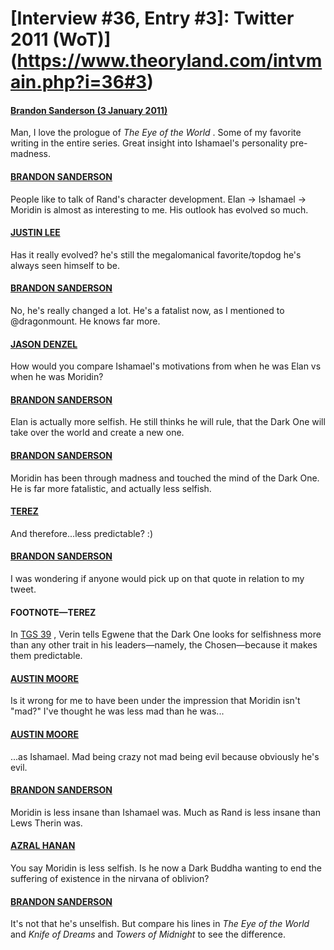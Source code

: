 # [Interview #36, Entry #3]: Twitter 2011 (WoT)](https://www.theoryland.com/intvmain.php?i=36#3)

#### [Brandon Sanderson (3 January 2011)](http://twitter.com/BrandonSandrson/status/22028786652422144)

Man, I love the prologue of
*The Eye of the World*
. Some of my favorite writing in the entire series. Great insight into Ishamael's personality pre-madness.

#### [BRANDON SANDERSON](http://twitter.com/BrandonSandrson/status/22029268426956800)

People like to talk of Rand's character development. Elan -> Ishamael -> Moridin is almost as interesting to me. His outlook has evolved so much.

#### [JUSTIN LEE](http://twitter.comevanchooly/status/22036469870759936)

Has it really evolved? he's still the megalomanical favorite/topdog he's always seen himself to be.

#### [BRANDON SANDERSON](http://twitter.com/BrandonSandrson/status/22040987345883136)

No, he's really changed a lot. He's a fatalist now, as I mentioned to @dragonmount. He knows far more.

#### [JASON DENZEL](http://twitter.com/dragonmount/status/22037696142639104)

How would you compare Ishamael's motivations from when he was Elan vs when he was Moridin?

#### [BRANDON SANDERSON](http://twitter.com/BrandonSandrson/status/22040423891476480)

Elan is actually more selfish. He still thinks he will rule, that the Dark One will take over the world and create a new one.

#### [BRANDON SANDERSON](http://twitter.com/BrandonSandrson/status/22040602807894017)

Moridin has been through madness and touched the mind of the Dark One. He is far more fatalistic, and actually less selfish.

#### [TEREZ](http://twitter.com/Terez27/status/22128869569994753)

And therefore...less predictable? :)

#### [BRANDON SANDERSON](http://twitter.com/BrandonSandrson/status/22141314476810240)

I was wondering if anyone would pick up on that quote in relation to my tweet.

#### FOOTNOTE—TEREZ

In
[TGS 39](http://encyclopaedia-wot.org/books/tgs/ch13.html)
, Verin tells Egwene that the Dark One looks for selfishness more than any other trait in his leaders—namely, the Chosen—because it makes them predictable.

#### [AUSTIN MOORE](http://twitter.com/Southpaw2014/status/22087662022168576)

Is it wrong for me to have been under the impression that Moridin isn't "mad?" I've thought he was less mad than he was...

#### [AUSTIN MOORE](http://twitter.com/Southpaw2014/status/22087771598360577)

...as Ishamael. Mad being crazy not mad being evil because obviously he's evil.

#### [BRANDON SANDERSON](http://twitter.com/BrandonSandrson/status/22126974826717184)

Moridin is less insane than Ishamael was. Much as Rand is less insane than Lews Therin was.

#### [AZRAL HANAN](http://twitter.com/Azral_Joe/status/22233473087442944)

You say Moridin is less selfish. Is he now a Dark Buddha wanting to end the suffering of existence in the nirvana of oblivion?

#### [BRANDON SANDERSON](http://twitter.com/BrandonSandrson/status/22396403380654081)

It's not that he's unselfish. But compare his lines in
*The Eye of the World*
and
*Knife of Dreams*
and
*Towers of Midnight*
to see the difference.

